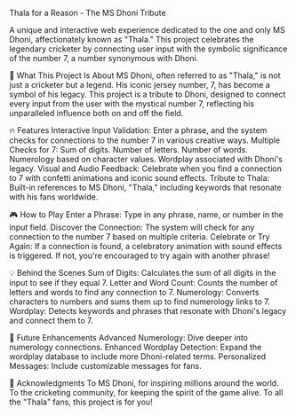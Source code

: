 Thala for a Reason - The MS Dhoni Tribute

A unique and interactive web experience dedicated to the one and only MS Dhoni, affectionately known as "Thala." This project celebrates the legendary cricketer by connecting user input with the symbolic significance of the number 7, a number synonymous with Dhoni.

🏏 What This Project Is About
MS Dhoni, often referred to as "Thala," is not just a cricketer but a legend. His iconic jersey number, 7, has become a symbol of his legacy. This project is a tribute to Dhoni, designed to connect every input from the user with the mystical number 7, reflecting his unparalleled influence both on and off the field.

🔥 Features
Interactive Input Validation: Enter a phrase, and the system checks for connections to the number 7 in various creative ways.
Multiple Checks for 7:
Sum of digits.
Number of letters.
Number of words.
Numerology based on character values.
Wordplay associated with Dhoni's legacy.
Visual and Audio Feedback: Celebrate when you find a connection to 7 with confetti animations and iconic sound effects.
Tribute to Thala: Built-in references to MS Dhoni, "Thala," including keywords that resonate with his fans worldwide.

🎮 How to Play
Enter a Phrase: Type in any phrase, name, or number in the input field.
Discover the Connection: The system will check for any connection to the number 7 based on multiple criteria.
Celebrate or Try Again: If a connection is found, a celebratory animation with sound effects is triggered. If not, you're encouraged to try again with another phrase!

💡 Behind the Scenes
Sum of Digits: Calculates the sum of all digits in the input to see if they equal 7.
Letter and Word Count: Counts the number of letters and words to find any connection to 7.
Numerology: Converts characters to numbers and sums them up to find numerology links to 7.
Wordplay: Detects keywords and phrases that resonate with Dhoni's legacy and connect them to 7.

🌟 Future Enhancements
Advanced Numerology: Dive deeper into numerology connections.
Enhanced Wordplay Detection: Expand the wordplay database to include more Dhoni-related terms.
Personalized Messages: Include customizable messages for fans.

🙏 Acknowledgments
To MS Dhoni, for inspiring millions around the world.
To the cricketing community, for keeping the spirit of the game alive.
To all the "Thala" fans, this project is for you!
